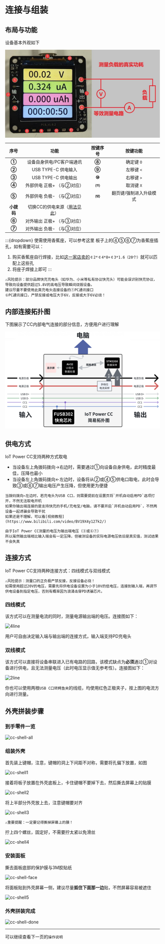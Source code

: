 # 连接与组装

## 布局与功能

设备基本外观如下

![设备图](img/font.jpg)

|序号|功能|按键序号|按键功能|
|:-:|:-:|:-:|:-:|
|**①**|设备自身供电/PC客户端通讯|**⑧**|确定键 `O`|
|**②**|USB TYPE-C 供电输入|**⑨**|左移键 `<`|
|**③**|USB TYPE-C 供电输出|**⑩**|右移键 `>`|
|**④**|外部供电 正极+ （与②对应）|**⑾**|取消键 `X`|
|**⑤**|外部供电 负极- （与②对应）|**⑿**|翻页键/强制进入升级模式|
|**小拨码**|切换CC的供电来源（[用法见此](https://wiki.luatos.com/iotpower/cc/parts.html#id3)）||
|**⑥**|对外输出 正极+ （与③对应）||
|**⑦**|对外输出 负极- （与③对应）||

:::{dropdown} 使需使用香蕉座，可以参考这里
板子上的④⑤⑥⑦为香蕉座插孔，如有需要可以：

1. 购买香蕉座自行焊接，比如[这一家店卖的](https://item.taobao.com/item.htm?id=680807959486)`￠2*￠4*8+￠3*1.6（20个）`就可以匹配上这些孔
2. 将座子焊接上即可
:::

```{warning}
⚠风险提示：部分品牌快充充电头（如华为、小米等私有协议快充头）可能会误识别快充协议，导致向设备提供超过5.8V的高电压导致瞬间烧毁设备。  
建议尽量不要使用此类充电头连接设备的①PC通讯接口  
①PC通讯接口，严禁反接或电压大于6V，反接或大于6V必烧！
```

## 内部连接拓扑图

下图展示了CC内部电气连接的部分信息，方便用户进行理解

![inside](img/inside.png)

## 供电方式

IoT Power CC支持两种方式取电

- 当设备左上角拨码拨向→右边时，需要通过①向设备自身供电，此时精度最佳，压降也最小
- 当设备左上角拨码拨向←左边时，设备将从②或④⑤供电口取电，此时会导致③或⑥⑦输出电压产生压降，但使用更为便捷

```{warning}
当拨码拨向←左边时，若充电头为USB C口，则需要提前在设置页将`开机自动启用PD`选项打开，不然无法取电开机  
如果你输出端连接的是支持快充的手机/充电宝/电脑，请不要开启`开机自动启用PD`，不然两设备一起诱骗会导致干扰  
如果还是不理解，可以看[视频教程](https://www.bilibili.com/video/BV19X4y127k2/)
```

```{note}
由于IoT Power CC测量的电压为输出端电压（③或⑥⑦）  
所以虽然输出端相比输入端会有一定压降，但被测设备的实际电源电压依旧是真实值，测试结果不会失真
```

## 连接方式

IoT Power CC支持两种连接方式：四线模式与双线模式

```{warning}
⚠风险提示：测量口的正负极严禁反接，反接设备必烧！  
如需使用超过20V的电压，需要先将供电设备设置为小于10V的低电压，连接到输入端，再调节供电设备到指定电压，否则有概率因为浪涌击穿PD诱骗芯片。
```

### 四线模式

该方式可以在测量电流的同时，测量电源输出端的电压。连接图如下：

![4line](img/4line.png)

用户可自由决定输入端与输出端的连接方式，输入端支持PD充电头

### 双线模式

该方式可以直接将设备串联进入已有电路的回路，该模式缺点为**必须**通过①对设备进行供电，且无法测量电压（此时电压显示值无参考性）。连接图如下：

![2line](img/2line.png)

你也可以使用两根`USB C口转鳄鱼夹`的线缆，均使用红色正极夹子，按上图的电流方向进行测量。

## 外壳拼装步骤

### 到手零件一览

![cc-shell-all](img/cc-shell-all.png)

### 组装外壳

首先装上键帽，注意，键帽的洞上下间距不对称，需要将孔偏下放置，如图

![cc-shell1](img/cc-shell1.png)

接着将板子放置在外壳底板上，卡住键帽不要掉下去，然后撕去屏幕上的贴膜

![cc-shell2](img/cc-shell2.jpg)

将上半部分外壳放上去，注意键帽要对齐

![cc-shell3](img/cc-shell3.jpg)

```{warning}
⚠重要提醒：一定要记得撕掉屏幕上的膜！
```

拧上四个螺丝，固定好，不需要拧太紧以免滑丝

![cc-shell4](img/cc-shell4.jpg)

### 安装面板

撕去面板底部的保护膜与3M胶贴纸

![cc-shell-face](img/cc-shell-face.jpg)

将面板贴到外壳屏幕一侧，建议尽量**抵住下面那一边**贴，不然屏幕容易被遮住

![cc-shell5](img/cc-shell5.jpg)

### 外壳拼装完成

![cc-shell-done](img/cc-shell-done.jpg)

---

可以继续查看下一页的`操作说明`
